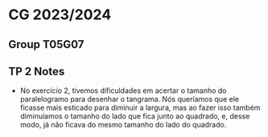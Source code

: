 # CG 2023/2024

## Group T05G07

## TP 2 Notes

- No exercício 2, tivemos dificuldades em acertar o tamanho do paralelogramo para desenhar o tangrama. Nós queríamos que ele ficasse mais esticado para diminuir a largura, mas ao fazer isso também diminuíamos o tamanho do lado que fica junto ao quadrado, e, desse modo, já não ficava do mesmo tamanho do lado do quadrado.
